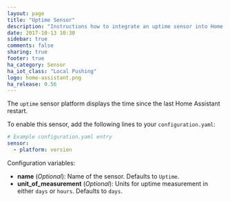 ```yaml
---
layout: page
title: "Uptime Sensor"
description: "Instructions how to integrate an uptime sensor into Home Assistant."
date: 2017-10-13 10:30
sidebar: true
comments: false
sharing: true
footer: true
ha_category: Sensor
ha_iot_class: "Local Pushing"
logo: home-assistant.png
ha_release: 0.56
---
```



The `uptime` sensor platform displays the time since the last Home Assistant restart.

To enable this sensor, add the following lines to your `configuration.yaml`:

```yaml
# Example configuration.yaml entry
sensor:
  - platform: version
```

Configuration variables:

- **name** (*Optional*): Name of the sensor. Defaults to `Uptime`.
- **unit_of_measurement** (*Optional*): Units for uptime measurement in either `days` or `hours`.  Defaults to `days`.

